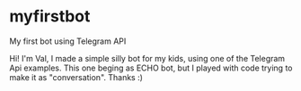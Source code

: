 # myfirstbot
My first bot using Telegram API

Hi! I'm Val, I made a simple silly bot for my kids, using one of the Telegram Api examples. This one beging as ECHO bot, but I played with code trying to make it as "conversation". 
Thanks :) 
